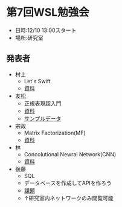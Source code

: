# 第7回WSL勉強会
* 日時:12/10 13:00スタート
* 場所:研究室

## 発表者
* 村上
  + Let's Swift
  + [資料](Swift入門.pdf)
* 友松
  + 正規表現超入門
  + [資料](http://www.slideshare.net/tomo_otamot/regular-expression-70005638)
  + [サンプルデータ](./tomo_otamot/sample/)
* 宗政
  + Matrix Factorization(MF)
  + [資料](./mf.pdf)
* 林
  + Concolutional Newral Network(CNN)
  + [資料](./CNN-勉強会-.pdf)
* 後藤
  + SQL
  + データベースを作成してAPIを作ろう
  + [課題](http://dryer.wsl.mind.meiji.ac.jp:3000/articles/13)
  + ↑研究室内ネットワークのみ閲覧可能
